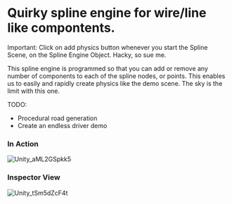 # Quirky spline engine for wire/line like compontents.

Important: Click on add physics button whenever you start the Spline Scene, on the Spline Engine Object. Hacky, so sue me.

This spline engine is programmed so that you can add or remove any number of components to each of the spline nodes, or points. This enables us to easily and rapidly create physics like the demo scene. The sky is the limit with this one.

TODO: 
* Procedural road generation
* Create an endless driver demo

### In Action
![Unity_aML2GSpkk5](https://github.com/maross3/UnityUsefulScripts/assets/20687907/366cd33c-4288-48c1-847a-31013dd79915)

### Inspector View
![Unity_tSm5dZcF4t](https://github.com/maross3/UnityUsefulScripts/assets/20687907/5050b625-9ebd-447c-b1a8-eeaee09271c7)
